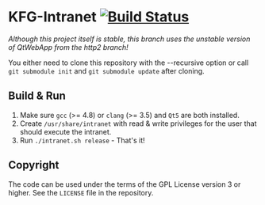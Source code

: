 # KFG-Intranet [![Build Status](https://travis-ci.com/msrd0/KFG-Intranet.svg?token=fqEVUjqYjQFvWLurRvUX&branch=http2)](https://travis-ci.com/msrd0/KFG-Intranet)

*Although this project itself is stable, this branch uses the unstable version of QtWebApp from the http2 branch!*

You either need to clone this repository with the --recursive option or call `git submodule init` and `git submodule update` after cloning.

## Build & Run

1. Make sure `gcc` (>= 4.8) or `clang` (>= 3.5) and `Qt5` are both installed.
2. Create `/usr/share/intranet` with read & write privileges for the user that should execute the intranet.
3. Run `./intranet.sh release` - That's it!

## Copyright

The code can be used under the terms of the GPL License version 3 or higher. See the `LICENSE` file in the repository.
